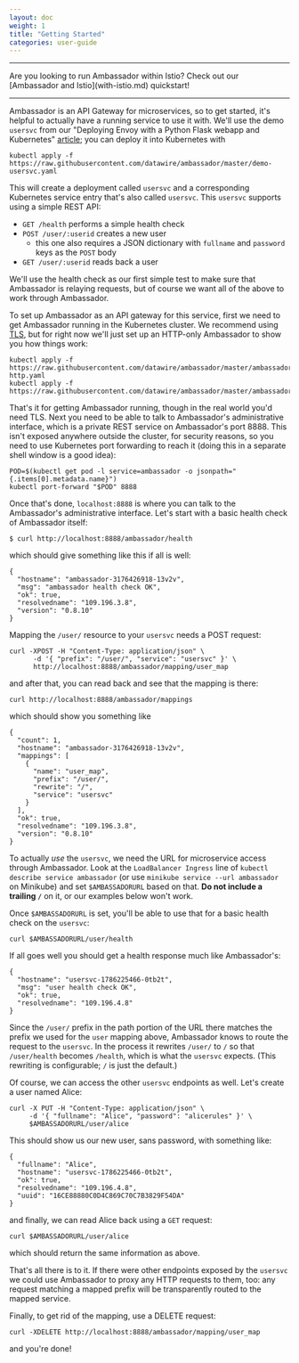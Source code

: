 ```yaml
---
layout: doc
weight: 1
title: "Getting Started"
categories: user-guide
---
```


<hr />
Are you looking to run Ambassador within Istio? Check out our [Ambassador and Istio](with-istio.md) quickstart!
<hr />

Ambassador is an API Gateway for microservices, so to get started, it's helpful to actually have a running service to use it with. We'll use the demo `usersvc` from our "Deploying Envoy with a Python Flask webapp and Kubernetes" [article](https://www.datawire.io/guide/traffic/envoy-flask-kubernetes/); you can deploy it into Kubernetes with

```
kubectl apply -f https://raw.githubusercontent.com/datawire/ambassador/master/demo-usersvc.yaml
```

This will create a deployment called `usersvc` and a corresponding Kubernetes service entry that's also called `usersvc`. This `usersvc` supports using a simple REST API:

* `GET /health` performs a simple health check
* `POST /user/:userid` creates a new user
   * this one also requires a JSON dictionary with `fullname` and `password` keys as the `POST` body
* `GET /user/:userid` reads back a user

We'll use the health check as our first simple test to make sure that Ambassador is relaying requests, but of course we want all of the above to work through Ambassador.

To set up Ambassador as an API gateway for this service, first we need to get Ambassador running in the Kubernetes cluster. We recommend using [TLS](running.md#TLS), but for right now we'll just set up an HTTP-only Ambassador to show you how things work:

```
kubectl apply -f https://raw.githubusercontent.com/datawire/ambassador/master/ambassador-http.yaml
kubectl apply -f https://raw.githubusercontent.com/datawire/ambassador/master/ambassador.yaml
```

That's it for getting Ambassador running, though in the real world you'd need TLS. Next you need to be able to talk to Ambassador's administrative interface, which is a private REST service on Ambassador's port 8888. This isn't exposed anywhere outside the cluster, for security reasons, so you need to use Kubernetes port forwarding to reach it (doing this in a separate shell window is a good idea):

```
POD=$(kubectl get pod -l service=ambassador -o jsonpath="{.items[0].metadata.name}")
kubectl port-forward "$POD" 8888
```

Once that's done, `localhost:8888` is where you can talk to the Ambassador's administrative interface. Let's start with a basic health check of Ambassador itself:

```
$ curl http://localhost:8888/ambassador/health
```

which should give something like this if all is well:

```
{
  "hostname": "ambassador-3176426918-13v2v",
  "msg": "ambassador health check OK",
  "ok": true,
  "resolvedname": "109.196.3.8",
  "version": "0.8.10"
}
```

Mapping the `/user/` resource to your `usersvc` needs a POST request:

```
curl -XPOST -H "Content-Type: application/json" \
      -d '{ "prefix": "/user/", "service": "usersvc" }' \
      http://localhost:8888/ambassador/mapping/user_map
```

and after that, you can read back and see that the mapping is there:

```
curl http://localhost:8888/ambassador/mappings
```

which should show you something like

```
{
  "count": 1,
  "hostname": "ambassador-3176426918-13v2v",
  "mappings": [
    {
      "name": "user_map",
      "prefix": "/user/",
      "rewrite": "/",
      "service": "usersvc"
    }
  ],
  "ok": true,
  "resolvedname": "109.196.3.8",
  "version": "0.8.10"
}
```

To actually _use_ the `usersvc`, we need the URL for microservice access through Ambassador. Look at the `LoadBalancer Ingress` line of `kubectl describe service ambassador` (or use `minikube service --url ambassador` on Minikube) and set `$AMBASSADORURL` based on that. **Do not include a trailing `/`** on it, or our examples below won't work.

Once `$AMBASSADORURL` is set, you'll be able to use that for a basic health check on the `usersvc`:

```
curl $AMBASSADORURL/user/health
```

If all goes well you should get a health response much like Ambassador's:

```
{
  "hostname": "usersvc-1786225466-0tb2t",
  "msg": "user health check OK",
  "ok": true,
  "resolvedname": "109.196.4.8"
}
```

Since the `/user/` prefix in the path portion of the URL there matches the prefix we used for the `user` mapping above, Ambassador knows to route the request to the `usersvc`. In the process it rewrites `/user/` to `/` so that `/user/health` becomes `/health`, which is what the `usersvc` expects. (This rewriting is configurable; `/` is just the default.)

Of course, we can access the other `usersvc` endpoints as well. Let's create a user named Alice:

```
curl -X PUT -H "Content-Type: application/json" \
     -d '{ "fullname": "Alice", "password": "alicerules" }' \
     $AMBASSADORURL/user/alice
```

This should show us our new user, sans password, with something like:

```
{
  "fullname": "Alice",
  "hostname": "usersvc-1786225466-0tb2t",
  "ok": true,
  "resolvedname": "109.196.4.8",
  "uuid": "16CE88880C0D4C869C70C7B3829F54DA"
}
```

and finally, we can read Alice back using a `GET` request:

```
curl $AMBASSADORURL/user/alice
```

which should return the same information as above.

That's all there is to it. If there were other endpoints exposed by the `usersvc` we could use Ambassador to proxy any HTTP requests to them, too: any request matching a mapped prefix will be transparently routed to the mapped service.

Finally, to get rid of the mapping, use a DELETE request:

```
curl -XDELETE http://localhost:8888/ambassador/mapping/user_map
```

and you're done!



